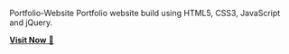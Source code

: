 Portfolio-Website
Portfolio website build using HTML5, CSS3, JavaScript and jQuery.

<a href="https://vishalgethub.github.io/portfolio.github.io/" target="_blank">**Visit Now** 🚀</a>
